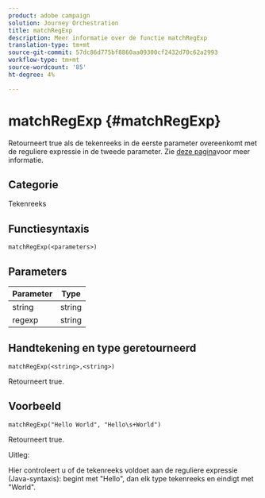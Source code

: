 ```yaml
---
product: adobe campaign
solution: Journey Orchestration
title: matchRegExp
description: Meer informatie over de functie matchRegExp
translation-type: tm+mt
source-git-commit: 57dc86d775bf8860aa09300cf2432d70c62a2993
workflow-type: tm+mt
source-wordcount: '85'
ht-degree: 4%

---
```



# matchRegExp {#matchRegExp}

Retourneert true als de tekenreeks in de eerste parameter overeenkomt met de reguliere expressie in de tweede parameter. Zie [deze pagina](https://docs.oracle.com/javase/7/docs/api/java/util/regex/Pattern.html)voor meer informatie.

## Categorie

Tekenreeks

## Functiesyntaxis

`matchRegExp(<parameters>)`

## Parameters

| Parameter | Type |
|--- |--- |
| string | string |
| regexp | string |

## Handtekening en type geretourneerd

`matchRegExp(<string>,<string>)`

Retourneert true.

## Voorbeeld

`matchRegExp("Hello World", "Hello\s+World")`

Retourneert true.

Uitleg:

Hier controleert u of de tekenreeks voldoet aan de reguliere expressie (Java-syntaxis): begint met &quot;Hello&quot;, dan elk type tekenreeks en eindigt met &quot;World&quot;.
